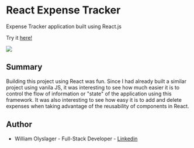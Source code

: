 # React Expense Tracker 

Expense Tracker application built using React.js

Try it [here!](https://wolyslager.github.io/calculator-app/)

![](calculator.png?raw=true)

## Summary
Building this project using React was fun. Since I had already built a similar project using vanila JS, it was interesting to see how much easier it is to control the flow of information or "state" of the application using this framework. It was also interesting to see how easy it is to add and delete expenses when taking advantage of the reusability of components in React.

## Author 
* William Olyslager - Full-Stack Developer - [Linkedin](https://www.linkedin.com/in/william-olyslager-082151138/)
